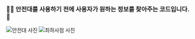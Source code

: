 ### 👷‍♀️ 안전대를 사용하기 전에 사용자가 원하는 정보를 찾아주는 코드입니다. 🚨
![안전대 사진](https://github.com/user-attachments/assets/709bbf01-38c3-437c-ac30-d455ea25cbe3)  ![최하사점 사진](https://github.com/user-attachments/assets/d1cbe949-0ace-4792-b61d-2c43c12cbc4e)

